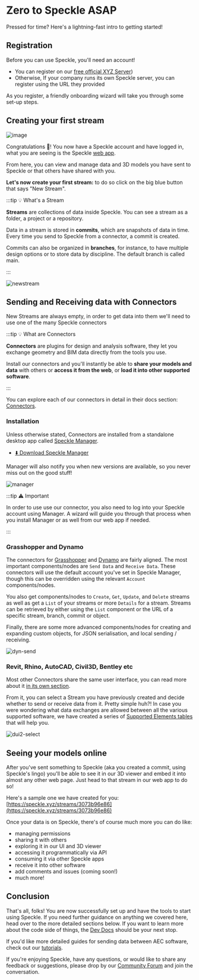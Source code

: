 # Zero to Speckle ASAP

Pressed for time? Here's a lightning-fast intro to getting started!

## Registration

Before you can use Speckle, you'll need an account!

- You can register on our [free official XYZ Server](https://speckle.xyz/))
- Otherwise, If your company runs its own Speckle server, you can register using the URL they provided

As you register, a friendly onboarding wizard will take you through some set-up steps.

## Creating your first stream

![image](https://user-images.githubusercontent.com/2679513/148923228-790246ff-d25a-4c25-966c-e2399b2ea13e.png)

Congratulations 🥳! You now have a Speckle account and have logged in, what you are seeing is the Speckle [web app](/user/web).

From here, you can view and manage data and 3D models you have sent to Speckle or that others have shared with you.

**Let's now create your first stream:** to do so click on the big blue button that says "New Stream".

:::tip 💡 What's a Stream

**Streams** are collections of data inside Speckle. You can see a stream as a folder, a project or a repository.

Data in a stream is stored in **commits**, which are snapshots of data in time. Every time you send to Speckle from a connector, a commit is created.

Commits can also be organized in **branches**, for instance, to have multiple design options or to store data by discipline. The default branch is called main.

:::

![newstream](https://user-images.githubusercontent.com/2679513/148924418-4af6e065-97fc-4c9c-b906-5a0d2f0e821a.gif)

## Sending and Receiving data with Connectors

New Streams are always empty, in order to get data into them we'll need to use one of the many Speckle connectors

:::tip 💡 What are Connectors

**Connectors** are plugins for design and analysis software, they let you exchange geometry and BIM data directly from the tools you use.

Install our connectors and you'll instantly be able to **share your models and data** with others or **access it from the web**, or **load it into other supported software**.

:::

You can explore each of our connectors in detail in their docs section: [Connectors](/user/connectors).

### Installation

Unless otherwise stated, Connectors are installed from a standalone desktop app called [Speckle Manager](/user/manager).

- [⬇️ Download Speckle Manager](https://speckle.systems/download/)

Manager will also notify you when new versions are available, so you never miss out on the good stuff!

![manager](https://user-images.githubusercontent.com/2679513/148925769-e12fe66f-923e-4af8-9eac-166dab1eb21d.gif)

:::tip ⚠️ Important

In order to use use our connector, you also need to log into your Speckle account using Manager. A wizard will guide you through that process when you install Manager or as well from our web app if needed.

:::

### Grasshopper and Dynamo

The connectors for [Grasshopper](/user/grasshopper) and [Dynamo](/user/dynamo) are fairly aligned. The most important components/nodes are `Send Data` and `Receive Data`. These connectors will use the default account you've set in Speckle Manager, though this can be overridden using the relevant `Account` components/nodes.

You also get components/nodes to `Create`, `Get`, `Update`, and `Delete` streams as well as get a `List` of your streams or more `Details` for a stream. Streams can be retrieved by either using the `List` component or the URL of a specific stream, branch, commit or object.

Finally, there are some more advanced components/nodes for creating and expanding custom objects, for JSON serialisation, and local sending / receiving.

![dyn-send](./img-dyn/dyn-send.gif)

### Revit, Rhino, AutoCAD, Civil3D, Bentley etc

Most other Connectors share the same user interface, you can read more about it [in its own section](/user/ui2).

From it, you can select a Stream you have previously created and decide whether to send or receive data from it. Pretty simple huh?!
In case you were wondering what data exchanges are allowed between all the various supported software, we have created a series of [Supported Elements tables](/user/support-tables) that will help you.

![dui2-select](https://user-images.githubusercontent.com/2679513/139484851-8038b1c3-e0a5-4585-892e-bc870974f422.gif)

## Seeing your models online

After you've sent something to Speckle (aka you created a commit, using Speckle's lingo) you'll be able to see it in our 3D viewer and embed it into almost any other web page.
Just head to that stream in our web app to do so!

Here's a sample one we have created for you: [https://speckle.xyz/streams/3073b96e86](https://speckle.xyz/streams/3073b96e86)

Once your data is on Speckle, there's of course much more you can do like:

- managing permissions
- sharing it with others
- exploring it in our UI and 3D viewer
- accessing it programmatically via API
- consuming it via other Speckle apps
- receive it into other software
- add comments and issues (coming soon!)
- much more!

## Conclusion

That's all, folks! You are now successfully set up and have the tools to start using Speckle. If you need further guidance on anything we covered here, head over to the more detailed sections below. If you want to learn more about the code side of things, the [Dev Docs](/dev/) should be your next stop.

If you'd like more detailed guides for sending data between AEC software, check out our [tutorials](https://speckle.systems/tutorials/).

If you're enjoying Speckle, have any questions, or would like to share any feedback or suggestions, please drop by our [Community Forum](https://speckle.community/) and join the conversation.
